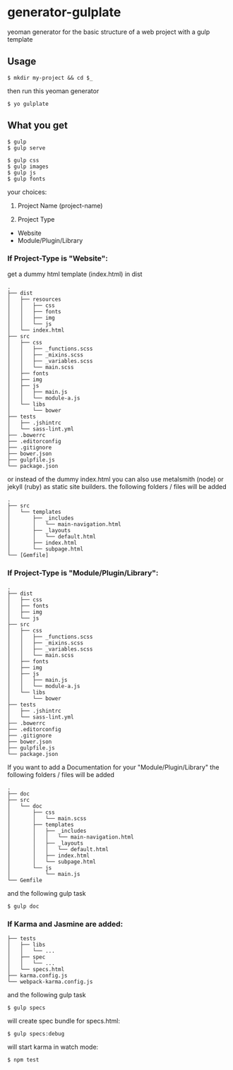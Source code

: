 generator-gulplate
=========

yeoman generator for the basic structure of a web project with a gulp template

## Usage

```
$ mkdir my-project && cd $_
```

then run this yeoman generator

```
$ yo gulplate
```

## What you get

```
$ gulp
$ gulp serve
```

```
$ gulp css
$ gulp images
$ gulp js
$ gulp fonts
```

your choices:

1. Project Name (project-name)

2. Project Type
  - Website
  - Module/Plugin/Library

### If Project-Type is "Website":

get a dummy html template (index.html) in dist

```
.
├── dist
│   ├── resources
│   │   ├── css
│   │   ├── fonts
│   │   ├── img
│   │   └── js
│   └── index.html
├── src
│   ├── css
│   │   ├── _functions.scss
│   │   ├── _mixins.scss
│   │   ├── _variables.scss
│   │   └── main.scss
│   ├── fonts
│   ├── img
│   ├── js
│   │   ├── main.js
│   │   └── module-a.js
│   └── libs
│       └── bower
├── tests
│   ├── .jshintrc
│   └── sass-lint.yml
├── .bowerrc
├── .editorconfig
├── .gitignore
├── bower.json
├── gulpfile.js
└── package.json
```

or instead of the dummy index.html you can also use metalsmith (node) or jekyll (ruby) as static site builders.
the following folders / files will be added

```
.
├── src
│   └── templates
│       ├── _includes
│       │   └── main-navigation.html
│       ├── _layouts
│       │   └── default.html
│       ├── index.html
│       └── subpage.html
└── [Gemfile]
```

### If Project-Type is "Module/Plugin/Library":

```
.
├── dist
│   ├── css
│   ├── fonts
│   ├── img
│   └── js
├── src
│   ├── css
│   │   ├── _functions.scss
│   │   ├── _mixins.scss
│   │   ├── _variables.scss
│   │   └── main.scss
│   ├── fonts
│   ├── img
│   ├── js
│   │   ├── main.js
│   │   └── module-a.js
│   └── libs
│       └── bower
├── tests
│   ├── .jshintrc
│   └── sass-lint.yml
├── .bowerrc
├── .editorconfig
├── .gitignore
├── bower.json
├── gulpfile.js
└── package.json
```

If you want to add a Documentation for your "Module/Plugin/Library"
the following folders / files will be added

```
.
├── doc
├── src
│   └── doc
│       ├── css
│       │   └── main.scss
│       ├── templates
│       │   ├── _includes
│       │   │   └── main-navigation.html
│       │   ├── _layouts
│       │   │   └── default.html
│       │   ├── index.html
│       │   └── subpage.html
│       └── js
│           └── main.js
└── Gemfile
```

and the following gulp task

```
$ gulp doc
```

### If Karma and Jasmine are added:

```
├── tests
│   ├── libs
│   │   └── ...
│   ├── spec
│   │   └── ...
│   └── specs.html
├── karma.config.js
└── webpack-karma.config.js
```

and the following gulp task

```
$ gulp specs
```

will create spec bundle for specs.html:
```
$ gulp specs:debug
```

will start karma in watch mode:

```
$ npm test
```
